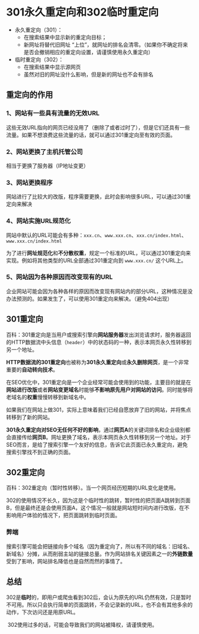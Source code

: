 # 301永久重定向和302临时重定向



- 永久重定向（301）：
  - 在搜索结果中显示新的重定向目标；
  - 新网址将替代旧网址 “上位”，就网址的排名会清零。（如果你不确定将来是否会撤销相应的重定向设置，请谨慎使用永久重定向）
- 临时重定向（302）：
  - 在搜索结果中显示源网页
  - 虽然对旧的网址没什么影响，但是新的网址也不会有排名



## 重定向的作用

### 1、网站有一些具有流量的无效URL

这些无效URL指向的网页已经没用了（删除了或者过时了），但是它们还具有一些流量。如果不想浪费这些流量的话，就可以通过301重定向至有效的页面。



### 2、网站更换了主机托管公司

相当于更换了服务器（IP地址变更）



### 3、网站更换程序

网站进行了比较大的改版，程序需要更换，此时会影响很多URL，可以通过301重定向来解决



### 4、网站实施URL规范化

网站中默认的URL可能会有多种：`xxx.cn`、`www.xxx.cn`、`xxx.cn/index.html`、`www.xxx.cn/index.html`

​		为了进行**网址规范化**和**不分散权重**，规定一个标准的URL，可以通过301重定向来实现。例如将其他类型的URL全部通过301重定向到 `www.xxx.cn/` 这个URL上。



### 5、网站因为各种原因而改变现有的URL

​		企业网站可能会因为各种各样的原因而改变现有网站内的部分URL，这种情况是没办法预测的。如果发生了，可以使用301重定向来解决。（避免404出现）



## 301重定向

百科：301重定向是当用户或搜索引擎向**网站服务器**发出浏览请求时，服务器返回的HTTP数据流中头信息（`header`）中的状态码的一种，表示本网页永久性转移到另一个地址。

​		**HTTP数据流的301重定向**也被称为**301永久重定向**或**永久删除网页**，是一个非常重要的**自动转向技术**。

​		在SEO优化中，301重定向是一个企业经常可能会使用到的功能，主要目的就是在**网站进行改版**或者**网站变更域名**时能够**不影响原先用户对网站的访问**。同时能够将老域名的**权重**慢慢转移到新域名中。

​		如果我们在网站上做301，实际上意味着我们已经自愿放弃了旧的网站，并将焦点转移到了新的网站。

​		**301永久重定向对SEO无任何不好的影响**，通过**网页A**的关键词排名和企业级别都会直接传给**网页B**。网址更换了域名，表示本网页永久性转移到另一个地址。对于SEO而言，是给了搜索引擎一个友好的信息，告诉它此页面已永久重定向，避免搜索引擎找不到正确的页面。



## 302重定向

百科：302重定向（暂时性转移）。当一个网页经历短期的URL变化是使用。

302的使用情况不长久，因为这是个临时性的跳转，暂时性的把页面A跳转到页面B，但是最终还是会使用页面A，这个情况一般就是网站短时间内进行改版，在不影响用户体验的情况下，把页面跳转到临时页面。



### 弊端

搜索引擎可能会把链接向多个域名（因为重定向了，所以有不同的域名：旧域名、新域名）分摊，从而削弱主站的链接总量。作为网站排名关键因素之一的**外链数量**受到了影响，网站排名降低也是自然而然的事情了。



## 总结

​		302是**临时**的，即用户或爬虫看到302后，会认为原先的URL仍然有效，只是暂时不可用。所以只会执行简单的页面跳转，不会记录新的URL，也不会有其他多余的动作，下次访问还是用原URL。

​		302使用过多的话，可能会导致我们的网站被降权，请谨慎使用。

